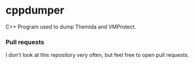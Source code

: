 # cppdumper
C++ Program used to dump Themida and VMProtect.

### Pull requests
I don't look at this repository very often, but feel free to open pull requests.
